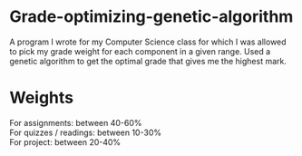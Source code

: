 # Grade-optimizing-genetic-algorithm
A program I wrote for my Computer Science class for which I was allowed to pick my grade weight for each component in a given range. Used a genetic algorithm to get the optimal grade that gives me the highest mark.
# Weights
For assignments: between 40-60%  
For quizzes / readings: between 10-30%  
For project: between 20-40%
